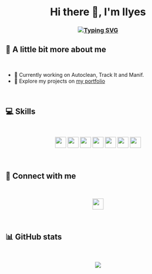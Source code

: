 # <div align="center"> Hi there 👋, I'm Ilyes
### <div align="center">[![Typing SVG](https://readme-typing-svg.demolab.com/?lines=Welcome+to+my+GitHub+profile+!;I'm+a+French+student+developer)](https://git.io/typing-svg)
## 💫 A little bit more about me

<br>

- 🔭 Currently working on Autoclean, Track It and Manif.
- 🤖 Explore my projects on [my portfolio](https://portfolio-ilyes.vercel.app/)

<br>

## 💻 Skills

<br>
<p align="center">
  <img src="https://img.shields.io/badge/html5-%23E34F26.svg?style=for-the-badge&logo=html5&logoColor=white" height="30px" style="margin-bottom: 4px;">
  <img src="https://img.shields.io/badge/css3-%231572B6.svg?style=for-the-badge&logo=css3&logoColor=white" height="30px" style="margin-bottom: 4px;">
  <img src="https://img.shields.io/badge/javascript-%23323330.svg?style=for-the-badge&logo=javascript&logoColor=%23F7DF1E" height="30px" style="margin-bottom: 4px;">
  <img src="https://img.shields.io/badge/react-%2320232a.svg?style=for-the-badge&logo=react&logoColor=%2361DAFB" height="30px" style="margin-bottom: 4px;">
  <img src="https://img.shields.io/badge/typescript-%23007ACC.svg?style=for-the-badge&logo=typescript&logoColor=white" height="30px" style="margin-bottom: 4px;">
  <img src="https://img.shields.io/badge/php-%23777BB4.svg?style=for-the-badge&logo=php&logoColor=white" height="30px" style="margin-bottom: 4px;">
  <img src="https://img.shields.io/badge/c%23-%23239120.svg?style=for-the-badge&logo=c-sharp&logoColor=white" height="30px" style="margin-bottom: 4px;">
</p>
<br>

## 👥 Connect with me

<br>
<p align="center">
  <a href="https://linkedin.com/in/ilyes-beirade"><img src="https://img.shields.io/badge/linkedin-%230077B5.svg?style=for-the-badge&logo=linkedin&logoColor=white" height="30px" target="_blank"></a>
</p>
<br>

## 📊 GitHub stats

<br>
<p align="center">
  <img src="https://github-readme-stats.vercel.app/api?username=y28lyn&show_icons=true&theme=github_dark">
</p>
